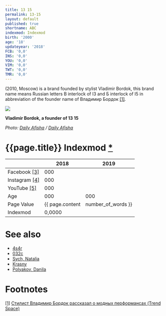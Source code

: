 ```yaml
---
title: 13 15
permalink: 13-15
layout: default
published: true
shortname: ABC
indexmod: Indexmod
birth: '2000'
age: '18'
updateyear: '2018'
FCB: '0,0'
INS: '0,0'
YOU: '0,0'
VIM: '0,0'
TWT: '0,0'
TMR: '0,0'
---
```

(2010, Moscow) is a brand founded by stylist Vladimir Bordok, this brand name means Russian letters В
interlock of I3 and Б
interlock of I5 in abbreviation of the founder name of Владимир Бордок <span id="a1">[\[1\]](#f1)</span>.

![](https://img03.rl0.ru/afisha/1500x-/daily.afisha.ru/uploads/images/3/53/3538658467ad4f2d9786a584eac16a2a.png)

**Vladimir Bordok, a founder of 13 15**

*Photo: [Daily Afisha](https://daily.afisha.ru/beauty/3878-kak-odetsya-na-vecherinku-delovuyu-vstrechu-i-domashniy-prazdnik-za-10-000-rubley/) / [Daily Afisha](https://daily.afisha.ru/beauty/3878-kak-odetsya-na-vecherinku-delovuyu-vstrechu-i-domashniy-prazdnik-za-10-000-rubley/)*

# {{page.title}} Indexmod [*](indexmod)

||2018|2019|
|-|-|-|
|Facebook <span id="a3">[\[3\]](#f3)</span>|000||
|Instagram <span id="a4">[\[4\]](#f4)</span>|000||
|YouTube <span id="a5">[\[5\]](#f5)</span>|000||
|Age|000|000|
|Page Value|{{ page.content | number_of_words }}||
|Indexmod|0,0000||

# See also

+ [4s4r](4s4r)
+ [032c](032c)
+ [Sych, Natalia](sych-natalia)
+ [Krasny](krasny)
+ [Polyakov, Danila](polyakov-danila)

# Footnotes

[[1]](#a1) <span id="f1"></span> [Стилист Владимир Бордок рассказал о модных перформансах (Trend Space)](http://www.trendspace.ru/moda/bordok/)
